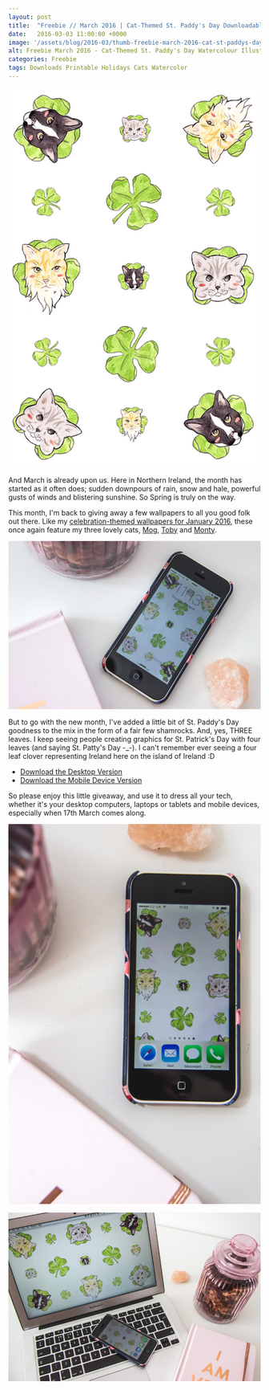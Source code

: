```yaml
---
layout: post
title:  "Freebie // March 2016 | Cat-Themed St. Paddy's Day Downloadable Wallpaper"
date:   2016-03-03 11:00:00 +0000
image: '/assets/blog/2016-03/thumb-freebie-march-2016-cat-st-paddys-day-wallpaper.jpg'
alt: Freebie March 2016 - Cat-Themed St. Paddy's Day Watercolour Illustration - Downloadable Wallpaper
categories: Freebie
tags: Downloads Printable Holidays Cats Watercolor
---
```


![Freebie March 2016 - Cat-Themed St. Paddy's Day Watercolour Illustration - Downloadable Wallpaper by A Rose Cast](/assets/blog/2016-03/freebie-march-2016-cat-st-paddys-day-wallpaper-01.jpg "Freebie March 2016 - Cat-Themed St. Paddy's Day Watercolour Illustration - Downloadable Wallpaper by @arosecast")

<p class="intro">And March is already upon us. Here in Northern Ireland, the month has started as it often does; sudden downpours of rain, snow and hale, powerful gusts of winds and blistering sunshine. So Spring is truly on the way.</p>

This month, I'm back to giving away a few wallpapers to all you good folk out there. Like my [celebration-themed wallpapers for January 2016](/freebie/2015/12/31/cat-celebration-wallpapers.html), these once again feature my three lovely cats, <a href="https://www.instagram.com/p/_bgRcIGFT7/" title="A photo of Mog on my Instagram">Mog</a>, <a href="https://www.instagram.com/p/8nSfiJmFWm/" title="A photo of Toby on my Instagram">Toby</a> and <a href="https://www.instagram.com/p/_JysW9GFdo/" title="A photo of Month on my Instagram">Monty</a>.

![Freebie March 2016 - Cat-Themed St. Paddy's Day Watercolour Illustration - Downloadable Wallpaper by A Rose Cast](/assets/blog/2016-03/freebie-march-2016-cat-st-paddys-day-wallpaper-02.jpg "Freebie March 2016 - Cat-Themed St. Paddy's Day Watercolour Illustration - Downloadable Wallpaper by @arosecast")

But to go with the new month, I've added a little bit of St. Paddy's Day goodness to the mix in the form of a fair few shamrocks. And, yes, THREE leaves. I keep seeing people creating graphics for St. Patrick's Day with four leaves (and saying St. Patty's Day -_-). I can't remember ever seeing a four leaf clover representing Ireland here on the island of Ireland :D

+ [Download the Desktop Version](/assets/blog/2016-03/freebie-march-2016-cat-st-paddys-day-wallpaper-horizontal.jpg)
+ [Download the Mobile Device Version](/assets/blog/2016-03/freebie-march-2016-cat-st-paddys-day-wallpaper-vertical.jpg)

So please enjoy this little giveaway, and use it to dress all your tech, whether it's your desktop computers, laptops or tablets and mobile devices, especially when 17th March comes along.

![Freebie March 2016 - Cat-Themed St. Paddy's Day Watercolour Illustration - Downloadable Wallpaper by A Rose Cast](/assets/blog/2016-03/freebie-march-2016-cat-st-paddys-day-wallpaper-03.jpg "Freebie March 2016 - Cat-Themed St. Paddy's Day Watercolour Illustration - Downloadable Wallpaper by @arosecast")

![Freebie March 2016 - Cat-Themed St. Paddy's Day Watercolour Illustration - Downloadable Wallpaper by A Rose Cast](/assets/blog/2016-03/freebie-march-2016-cat-st-paddys-day-wallpaper-04.jpg "Freebie March 2016 - Cat-Themed St. Paddy's Day Watercolour Illustration - Downloadable Wallpaper by @arosecast")